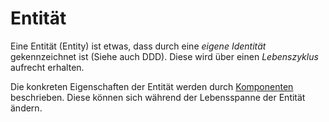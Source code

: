 # Entität

Eine Entität (Entity) ist etwas, dass durch eine _eigene Identität_ gekennzeichnet ist (Siehe auch DDD). Diese wird über einen _Lebenszyklus_ aufrecht erhalten.

Die konkreten Eigenschaften der Entität werden durch [Komponenten](Komponente.md) beschrieben. Diese können sich während der Lebensspanne der Entität ändern.